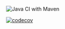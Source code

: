 ![Java CI with Maven](https://github.com/testowanieaplikacjijavaug/laboratorium-9-mrzeppa/workflows/Java%20CI%20with%20Maven/badge.svg)


[![codecov](https://codecov.io/gh/testowanieaplikacjijavaug/laboratorium-9-mrzeppa/branch/master/graph/badge.svg)](https://codecov.io/gh/testowanieaplikacjijavaug/laboratorium-9-mrzeppa)
